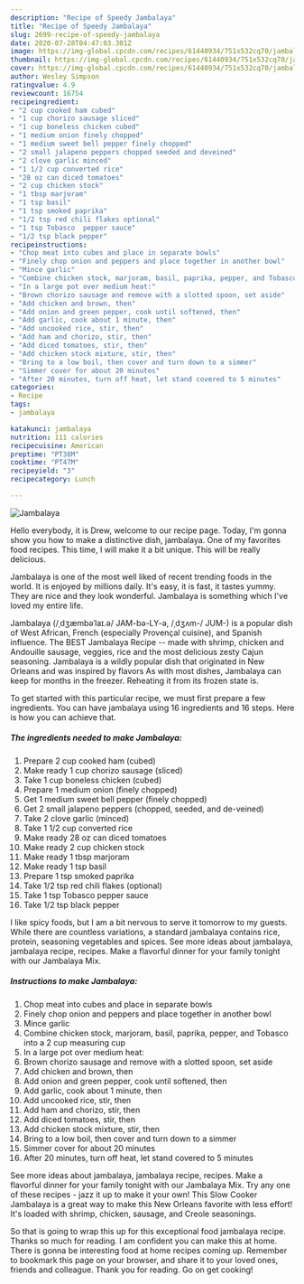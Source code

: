 ```yaml
---
description: "Recipe of Speedy Jambalaya"
title: "Recipe of Speedy Jambalaya"
slug: 2699-recipe-of-speedy-jambalaya
date: 2020-07-28T04:47:03.301Z
image: https://img-global.cpcdn.com/recipes/61440934/751x532cq70/jambalaya-recipe-main-photo.jpg
thumbnail: https://img-global.cpcdn.com/recipes/61440934/751x532cq70/jambalaya-recipe-main-photo.jpg
cover: https://img-global.cpcdn.com/recipes/61440934/751x532cq70/jambalaya-recipe-main-photo.jpg
author: Wesley Simpson
ratingvalue: 4.9
reviewcount: 16754
recipeingredient:
- "2 cup cooked ham cubed"
- "1 cup chorizo sausage sliced"
- "1 cup boneless chicken cubed"
- "1 medium onion finely chopped"
- "1 medium sweet bell pepper finely chopped"
- "2 small jalapeno peppers chopped seeded and deveined"
- "2 clove garlic minced"
- "1 1/2 cup converted rice"
- "28 oz can diced tomatoes"
- "2 cup chicken stock"
- "1 tbsp marjoram"
- "1 tsp basil"
- "1 tsp smoked paprika"
- "1/2 tsp red chili flakes optional"
- "1 tsp Tobasco  pepper sauce"
- "1/2 tsp black pepper"
recipeinstructions:
- "Chop meat into cubes and place in separate bowls"
- "Finely chop onion and peppers and place together in another bowl"
- "Mince garlic"
- "Combine chicken stock, marjoram, basil, paprika, pepper, and Tobasco into a 2 cup measuring cup"
- "In a large pot over medium heat:"
- "Brown chorizo sausage and remove with a slotted spoon, set aside"
- "Add chicken and brown, then"
- "Add onion and green pepper, cook until softened, then"
- "Add garlic, cook about 1 minute, then"
- "Add uncooked rice, stir, then"
- "Add ham and chorizo, stir, then"
- "Add diced tomatoes, stir, then"
- "Add chicken stock mixture, stir, then"
- "Bring to a low boil, then cover and turn down to a simmer"
- "Simmer cover for about 20 minutes"
- "After 20 minutes, turn off heat, let stand covered to 5 minutes"
categories:
- Recipe
tags:
- jambalaya

katakunci: jambalaya 
nutrition: 111 calories
recipecuisine: American
preptime: "PT38M"
cooktime: "PT47M"
recipeyield: "3"
recipecategory: Lunch

---
```



![Jambalaya](https://img-global.cpcdn.com/recipes/61440934/751x532cq70/jambalaya-recipe-main-photo.jpg)

Hello everybody, it is Drew, welcome to our recipe page. Today, I'm gonna show you how to make a distinctive dish, jambalaya. One of my favorites food recipes. This time, I will make it a bit unique. This will be really delicious.

Jambalaya is one of the most well liked of recent trending foods in the world. It is enjoyed by millions daily. It's easy, it is fast, it tastes yummy. They are nice and they look wonderful. Jambalaya is something which I've loved my entire life.

Jambalaya (/ˌdʒæmbəˈlaɪ.ə/ JAM-bə-LY-ə, /ˌdʒʌm-/ JUM-) is a popular dish of West African, French (especially Provençal cuisine), and Spanish influence. The BEST Jambalaya Recipe -- made with shrimp, chicken and Andouille sausage, veggies, rice and the most delicious zesty Cajun seasoning. Jambalaya is a wildly popular dish that originated in New Orleans and was inspired by flavors As with most dishes, Jambalaya can keep for months in the freezer. Reheating it from its frozen state is.


To get started with this particular recipe, we must first prepare a few ingredients. You can have jambalaya using 16 ingredients and 16 steps. Here is how you can achieve that.

<!--inarticleads1-->

##### The ingredients needed to make Jambalaya:

1. Prepare 2 cup cooked ham (cubed)
1. Make ready 1 cup chorizo sausage (sliced)
1. Take 1 cup boneless chicken (cubed)
1. Prepare 1 medium onion (finely chopped)
1. Get 1 medium sweet bell pepper (finely chopped)
1. Get 2 small jalapeno peppers (chopped, seeded, and de-veined)
1. Take 2 clove garlic (minced)
1. Take 1 1/2 cup converted rice
1. Make ready 28 oz can diced tomatoes
1. Make ready 2 cup chicken stock
1. Make ready 1 tbsp marjoram
1. Make ready 1 tsp basil
1. Prepare 1 tsp smoked paprika
1. Take 1/2 tsp red chili flakes (optional)
1. Take 1 tsp Tobasco  pepper sauce
1. Take 1/2 tsp black pepper


I like spicy foods, but I am a bit nervous to serve it tomorrow to my guests. While there are countless variations, a standard jambalaya contains rice, protein, seasoning vegetables and spices. See more ideas about jambalaya, jambalaya recipe, recipes. Make a flavorful dinner for your family tonight with our Jambalaya Mix. 

<!--inarticleads2-->

##### Instructions to make Jambalaya:

1. Chop meat into cubes and place in separate bowls
1. Finely chop onion and peppers and place together in another bowl
1. Mince garlic
1. Combine chicken stock, marjoram, basil, paprika, pepper, and Tobasco into a 2 cup measuring cup
1. In a large pot over medium heat:
1. Brown chorizo sausage and remove with a slotted spoon, set aside
1. Add chicken and brown, then
1. Add onion and green pepper, cook until softened, then
1. Add garlic, cook about 1 minute, then
1. Add uncooked rice, stir, then
1. Add ham and chorizo, stir, then
1. Add diced tomatoes, stir, then
1. Add chicken stock mixture, stir, then
1. Bring to a low boil, then cover and turn down to a simmer
1. Simmer cover for about 20 minutes
1. After 20 minutes, turn off heat, let stand covered to 5 minutes


See more ideas about jambalaya, jambalaya recipe, recipes. Make a flavorful dinner for your family tonight with our Jambalaya Mix. Try any one of these recipes - jazz it up to make it your own! This Slow Cooker Jambalaya is a great way to make this New Orleans favorite with less effort! It&#39;s loaded with shrimp, chicken, sausage, and Creole seasonings. 

So that is going to wrap this up for this exceptional food jambalaya recipe. Thanks so much for reading. I am confident you can make this at home. There is gonna be interesting food at home recipes coming up. Remember to bookmark this page on your browser, and share it to your loved ones, friends and colleague. Thank you for reading. Go on get cooking!
